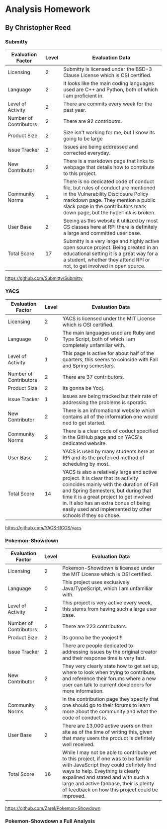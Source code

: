 # Analysis Homework
## By Christopher Reed

### Submitty

| Evaluation Factor      | Level | Evaluation Data                                                                                     |
|------------------------|-------|-----------------------------------------------------------------------------------------------------|
| Licensing              | 2 | Submitty is licensed under the BSD-3 Clause License which is OSI certified. |
| Language               | 2 | It looks like the main coding languages used are C++ and Python, both of which I am proficient in. |
| Level of Activity      | 2 | There are commits every week for the past year. |
| Number of Contributors | 2 | There are 92 contributrs. |
| Product Size           | 2 | Size isn't working for me, but I know its going to be large |
| Issue Tracker          | 2 | Issues are being addressed and corrected everyday. |
| New Contributor        | 2 | There is a markdown page that links to webpage that details how to contribute to this project. |
| Community Norms        | 1 | There is no dedicated code of conduct file, but rules of conduct are mentioned in the Vulnerability Disclosure Policy markdown page.  They mention a public slack page in the contributors mark down page, but the hyperlink is broken. |
| User Base              | 2 | Seeing as this website it utilized by most CS classes here at RPI there is definitely a large and committed user base. |
| Total Score            | 17 | Submitty is a very large and highly active open source project.  Being created in an educational setting it is a great way for a a student, whether they attend RPI or not, to get involved in open source. |

https://github.com/Submitty/Submitty

### YACS

| Evaluation Factor      | Level | Evaluation Data                                                                                     |
|------------------------|-------|-----------------------------------------------------------------------------------------------------|
| Licensing              | 2 | YACS is licensed under the MIT License which is OSI certified. |
| Language               | 0 | The main languages used are Ruby and Type Script, both of which I am completely unfamiliar with. 
| Level of Activity      | 1 | This page is active for about half of the quarters, this seems to coincide with Fall and Spring semesters. |
| Number of Contributors | 2 | There are 37 contributors. |
| Product Size           | 2 | Its gonna be Yooj. |
| Issue Tracker          | 1 | Issues are being tracked but their rate of addressing the problems is sporatic. |
| New Contributor        | 2 | There is an infromational website which contains all of the information one would ned to get started. |
| Community Norms        | 2 | There is a clear code of coduct specified in the GitHub page and on YACS's dedicated website. |
| User Base              | 2 | YACS is used by many students here at RPi and its the preferred method of scheduling by most. |
| Total Score            | 14 | YACS is also a relatively large and active project.  It is clear that its activity coincides mainly with the duration of Fall and Spring Semesters, but during that time it is a great project to get involved in.  It also has an extra bonus of being easily used and implemented by other schools if they so chose. |

https://github.com/YACS-RCOS/yacs

### Pokemon-Showdown

| Evaluation Factor      | Level | Evaluation Data                                                                                     |
|------------------------|-------|-----------------------------------------------------------------------------------------------------|
| Licensing              | 2 | Pokemon-Showdown is licensed under the MIT License which is OSI certified. |
| Language               | 0 | This project uses exclusively Java/TypeScript, which I am unfamiliar with. |
| Level of Activity      | 2 | This project is very active every week, this stems from having such a large user base.  |
| Number of Contributors | 2 | There are 223 contributors. |
| Product Size           | 2 | Its gonna be the yoojest!!! |
| Issue Tracker          | 2 | There are people dedicated to addressing issues by the original creator and their response time is very fast. |
| New Contributor        | 2 | They very clearly state how to get set up, where to look when trying to contribute, and reference their forums where a new user can talk to current developers for more information. |
| Community Norms        | 2 | In the contribution page they specify that one should go to their forums to learn more about the community and what the code of conduct is. |
| User Base              | 2 | There are 13,000 active users on their site as of the time of writing this, given that many users the product is defintely well received. |
| Total Score            | 16 | While I may not be able to contribute yet to this project, if one was to be familar with JavaScript they could defintely find ways to help.  Eveything is clearly expalined and stated and with such a large and active fanbase, their is plenty of feedback on how this project could be improved. |

https://github.com/Zarel/Pokemon-Showdown

### Pokemon-Showdown a Full Analysis




